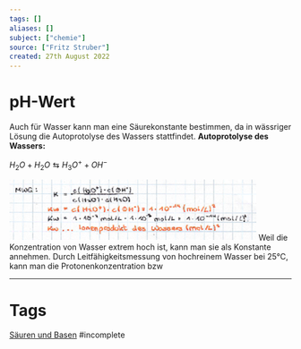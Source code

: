 ```yaml
---
tags: []
aliases: []
subject: ["chemie"]
source: ["Fritz Struber"]
created: 27th August 2022
---
```


# pH-Wert
Auch für Wasser kann man eine Säurekonstante bestimmen, da in wässriger Lösung die Autoprotolyse des Wassers stattfindet.
**Autoprotolyse des Wassers:**

$H_{2}O + H_{2}O\leftrightarrows H_{3}O^{+}+OH^{-}$

![Pasted image 20220904105014](assets/Pasted%20image%2020220904105014.png)
Weil die Konzentration von Wasser extrem hoch ist, kann man sie als Konstante annehmen.
Durch Leitfähigkeitsmessung von hochreinem Wasser bei 25°C, kann man die Protonenkonzentration bzw


---
# Tags
[Säuren und Basen](Säuren%20und%20Basen.md)
#incomplete 
